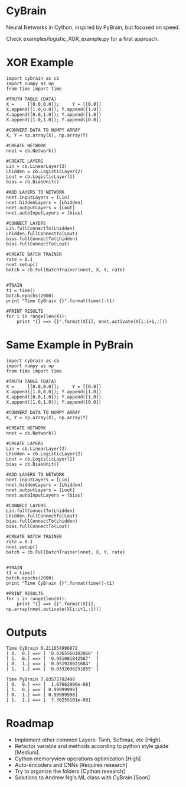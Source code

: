 CyBrain
=======

Neural Networks in Cython, inspired by PyBrain, but focused on speed.

Check examples/logistic_XOR_example.py for a first approach.

XOR Example
===========

    import cybrain as cb
    import numpy as np
    from time import time

    #TRUTH TABLE (DATA)
    X =     [[0.0,0.0]];     Y = [[0.0]]
    X.append([1.0,0.0]); Y.append([1.0])
    X.append([0.0,1.0]); Y.append([1.0])
    X.append([1.0,1.0]); Y.append([0.0])

    #CONVERT DATA TO NUMPY ARRAY
    X, Y = np.array(X), np.array(Y)

    #CREATE NETWORK
    nnet = cb.Network()

    #CREATE LAYERS
    Lin = cb.LinearLayer(2)
    Lhidden = cb.LogisticLayer(2)
    Lout = cb.LogisticLayer(1)
    bias = cb.BiasUnit()

    #ADD LAYERS TO NETWORK
    nnet.inputLayers = [Lin]
    nnet.hiddenLayers = [Lhidden]
    nnet.outputLayers = [Lout]
    nnet.autoInputLayers = [bias]

    #CONNECT LAYERS
    Lin.fullConnectTo(Lhidden)
    Lhidden.fullConnectTo(Lout)
    bias.fullConnectTo(Lhidden)
    bias.fullConnectTo(Lout)

    #CREATE BATCH TRAINER
    rate = 0.1
    nnet.setup()
    batch = cb.FullBatchTrainer(nnet, X, Y, rate)


    #TRAIN
    t1 = time()
    batch.epochs(2000)
    print "Time CyBrain {}".format(time()-t1)

    #PRINT RESULTS
    for i in range(len(X)):
        print "{} ==> {}".format(X[i], nnet.activate(X[i:i+1,:]))



Same Example in PyBrain
========================

    import cybrain as cb
    import numpy as np
    from time import time

    #TRUTH TABLE (DATA)
    X =     [[0.0,0.0]];     Y = [[0.0]]
    X.append([1.0,0.0]); Y.append([1.0])
    X.append([0.0,1.0]); Y.append([1.0])
    X.append([1.0,1.0]); Y.append([0.0])

    #CONVERT DATA TO NUMPY ARRAY
    X, Y = np.array(X), np.array(Y)

    #CREATE NETWORK
    nnet = cb.Network()

    #CREATE LAYERS
    Lin = cb.LinearLayer(2)
    Lhidden = cb.LogisticLayer(2)
    Lout = cb.LogisticLayer(1)
    bias = cb.BiasUnit()

    #ADD LAYERS TO NETWORK
    nnet.inputLayers = [Lin]
    nnet.hiddenLayers = [Lhidden]
    nnet.outputLayers = [Lout]
    nnet.autoInputLayers = [bias]

    #CONNECT LAYERS
    Lin.fullConnectTo(Lhidden)
    Lhidden.fullConnectTo(Lout)
    bias.fullConnectTo(Lhidden)
    bias.fullConnectTo(Lout)

    #CREATE BATCH TRAINER
    rate = 0.1
    nnet.setup()
    batch = cb.FullBatchTrainer(nnet, X, Y, rate)


    #TRAIN
    t1 = time()
    batch.epochs(2000)
    print "Time CyBrain {}".format(time()-t1)

    #PRINT RESULTS
    for i in range(len(X)):
        print "{} ==> {}".format(X[i], np.array(nnet.activate(X[i:i+1,:])))


Outputs
=======

    Time CyBrain 0.211654996872
    [ 0.  0.] ==> [ '0.0365560102866' ]
    [ 1.  0.] ==> [ '0.951081842587'  ]
    [ 0.  1.] ==> [ '0.951928021684'  ]
    [ 1.  1.] ==> [ '0.0332036251855' ]
    
    Time PyBrain 7.03572702408
    [ 0.  0.] ==> [  1.67662906e-08]
    [ 1.  0.] ==> [ 0.99999998]
    [ 0.  1.] ==> [ 0.99999998]
    [ 1.  1.] ==> [  7.30255101e-09]

Roadmap
========

* Implement other common Layers: Tanh, Softmax, etc [High].
* Refactor variable and methods according to python style guide [Medium].
* Cython memoryview operations optimization [High]
* Auto-encoders and CNNs [Requires research]
* Try to organize the folders [Cython research]
* Solutions to Andrew Ng's ML class with CyBrain [Soon]